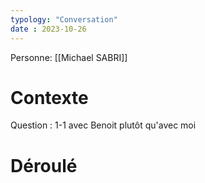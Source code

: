 ```yaml
---
typology: "Conversation"
date : 2023-10-26
---
```

Personne:  [[Michael SABRI]]

# Contexte

Question :
1-1 avec Benoit plutôt qu'avec moi

# Déroulé

